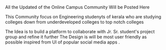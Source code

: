 All the Updated of the Online Campus Community Will be Posted Here

This Community focus on Engineering studenyts of kerala who are studying colleges down from underdeveloped colleges to top notch colleges

The Idea is to build a platform to collaborate with Jr. Sr. student's project group and refine it further
The Design is will be most user friendly as possible inspired from UI of popular social media apps .
